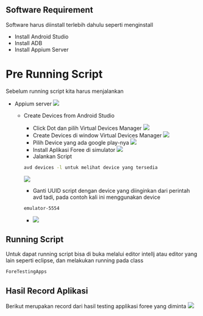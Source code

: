 ## Software Requirement
Software harus diinstall terlebih dahulu seperti menginstall
- Install Android Studio
- Install ADB
- Install Appium Server

# Pre Running Script
Sebelum running script kita harus menjalankan
- Appium server ![](screenshoot/AppiumServer.png)
  - Create Devices from Android Studio
    - Click Dot dan pilih Virtual Devices Manager ![](screenshoot/AndroidStudioDevices.png)
    - Create Devices di window Virtual Devices Manager ![](screenshoot/CreateDevices.png)
    - Pilih Device yang ada google play-nya ![](screenshoot/DeviceGooglePlay.png)
    - Install Aplikasi Foree di simulator ![](screenshoot/InstallForee.png)
    - Jalankan Script
    ```bash
    avd devices -l untuk melihat device yang tersedia
    ```
    ![](screenshoot/avd.png)
   
    - Ganti UUID script dengan device yang diinginkan dari perintah avd tadi, pada contoh kali ini menggunakan device 
    ```
    emulator-5554
    ```
    - ![](screenshoot/ChangeUUIDCode.png)
    

## Running Script
Untuk dapat running script bisa di buka melalui editor intellj atau editor yang lain seperti eclipse, dan melakukan running pada class
```bash
ForeTestingApps
```

## Hasil Record Aplikasi
Berikut merupakan record dari hasil testing applikasi foree yang diminta
![](screenshoot/FinalResut.gif)